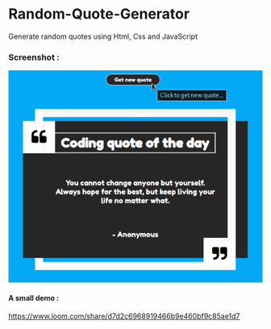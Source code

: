 # Random-Quote-Generator
Generate random quotes using Html, Css and JavaScript

### Screenshot :

![Quotes Index](https://raw.githubusercontent.com/fraznistpunk/random-quote-generator/master/images/quote.jpg)

#### A small demo :
https://www.loom.com/share/d7d2c6968919466b9e460bf9c85ae1d7
